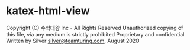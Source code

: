 # katex-html-view

Copyright (C) 수학대왕 Inc - All Rights Reserved
Unauthorized copying of this file, via any medium is strictly prohibited
Proprietary and confidential
Written by Silver <silver@teamturing.com>, August 2020
